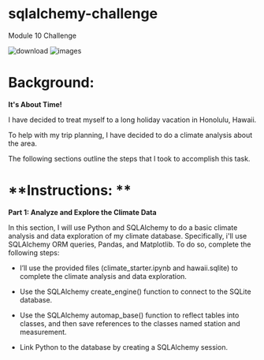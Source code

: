 # sqlalchemy-challenge
Module 10 Challenge

![download](https://github.com/KrissinaW/sqlalchemy-challenge/assets/162597320/9b057a58-0b00-428f-af98-65a8d5ca75c4)
![images](https://github.com/KrissinaW/sqlalchemy-challenge/assets/162597320/c5848f45-dd63-48cb-b979-13c5c23b2152)


# **Background**: 

**It's About Time!**

I have decided to treat myself to a long holiday vacation in Honolulu, Hawaii. 

To help with my trip planning, I have decided to do a climate analysis about the area. 

The following sections outline the steps that I took to accomplish this task.

# **Instructions: **

**Part 1: Analyze and Explore the Climate Data**

In this section, I will use Python and SQLAlchemy to do a basic climate analysis and data exploration of my climate database. Specifically, i'll use SQLAlchemy ORM queries, Pandas, and Matplotlib. To do so, complete the following steps:

- I’ll use the provided files (climate_starter.ipynb and hawaii.sqlite) to complete the climate analysis and data exploration.

- Use the SQLAlchemy create_engine() function to connect to the SQLite database.

- Use the SQLAlchemy automap_base() function to reflect tables into classes, and then save references to the classes named station and measurement.

- Link Python to the database by creating a SQLAlchemy session.
